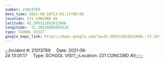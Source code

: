 ```yaml
---
number: 21013769
date_time: 2021-08-24T13:01:17+00:00
location: 221 CONCORD AV
latitude: 42.395311832612066
longitude: -71.16528005859129
type: SCHOOL VISIT
google_maps_link: https://maps.google.com/?q=42.395311832612066,-71.16528005859129
---
```


;;;Incident #: 21013769     Date: 2021‐08‐24 13:01:17     Type: SCHOOL VISIT;;;Location: 221 CONCORD AV;;;;;;
